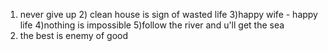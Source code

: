 1) never give up 2) clean house is sign of wasted life 3)happy wife - happy life 4)nothing is impossible 5)follow the river and u'll get the sea
6)  the best is enemy of good
